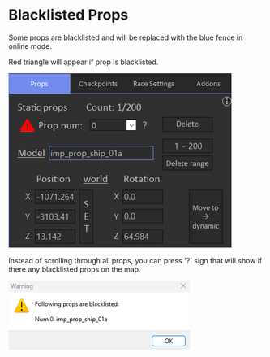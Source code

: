 # Blacklisted Props

Some props are blacklisted and will be replaced with the blue fence in online mode.

Red triangle will appear if prop is blacklisted.

![Props1](../../assets/images/props/img02.png)

Instead of scrolling through all props, you can press '?' sign that will show if there any blacklisted props on the map.

![Props2](../../assets/images/props/img03.png)